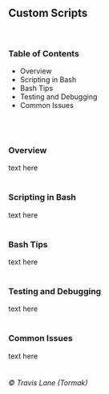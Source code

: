 ## Custom Scripts
<br/>

### Table of Contents
 - Overview
 - Scripting in Bash
 - Bash Tips
 - Testing and Debugging
 - Common Issues
<br/>
<br/>

### Overview
text here
<br/>
<br/>

### Scripting in Bash
text here
<br/>
<br/>

### Bash Tips
<!-- QR Code to docs here -->
text here
<br/>
<br/>

### Testing and Debugging
text here
<br/>
<br/>

### Common Issues
text here
<br/>
<br/>

###### © Travis Lane (Tormak)